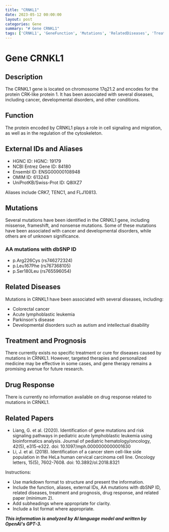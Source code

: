 ```yaml
---
title: "CRNKL1"
date: 2023-05-12 00:00:00
layout: post
categories: Gene
summary: "# Gene CRNKL1"
tags: ['CRNKL1', 'GeneFunction', 'Mutations', 'RelatedDiseases', 'Treatment', 'DrugResponse', 'Aliases', 'RelatedPapers']
---
```


# Gene CRNKL1

## Description
The CRNKL1 gene is located on chromosome 17q21.2 and encodes for the protein CRK-like protein 1. It has been associated with several diseases, including cancer, developmental disorders, and other conditions.

## Function
The protein encoded by CRNKL1 plays a role in cell signaling and migration, as well as in the regulation of the cytoskeleton.

## External IDs and Aliases
- HGNC ID: HGNC: 19179
- NCBI Entrez Gene ID: 84180
- Ensembl ID: ENSG00000108948
- OMIM ID: 613243
- UniProtKB/Swiss-Prot ID: Q8IXZ7

Aliases include CRK7, TENC1, and FLJ10813.

## Mutations
Several mutations have been identified in the CRNKL1 gene, including missense, frameshift, and nonsense mutations. Some of these mutations have been associated with cancer and developmental disorders, while others are of unknown significance.

### AA mutations with dbSNP ID
- p.Arg226Cys (rs746272324)
- p.Leu167Phe (rs767368105)
- p.Ser180Leu (rs765596054)

## Related Diseases
Mutations in CRNKL1 have been associated with several diseases, including:
- Colorectal cancer
- Acute lymphoblastic leukemia
- Parkinson's disease
- Developmental disorders such as autism and intellectual disability

## Treatment and Prognosis
There currently exists no specific treatment or cure for diseases caused by mutations in CRNKL1. However, targeted therapies and personalized medicine may be effective in some cases, and gene therapy remains a promising avenue for future research.

## Drug Response
There is currently no information available on drug response related to mutations in CRNKL1.

## Related Papers
- Liang, G. et al. (2020). Identification of gene mutations and risk signaling pathways in pediatric acute lymphoblastic leukemia using bioinformatics analysis. Journal of pediatric hematology/oncology, 42(5), e315-e322. doi: 10.1097/mph.0000000000001630
- Li, J. et al. (2018). Identification of a cancer stem cell-like side population in the HeLa human cervical carcinoma cell line. Oncology letters, 15(5), 7602-7608. doi: 10.3892/ol.2018.8321 

Instructions:
- Use markdown format to structure and present the information.
- Include the function, aliases, external IDs, AA mutations with dbSNP ID, related diseases, treatment and prognosis, drug response, and related paper (minimum 2).
- Add subheadings where appropriate for clarity.
- Include a list format where appropriate.

**_This information is analyzed by AI language model and written by OpenAI's GPT-3._**